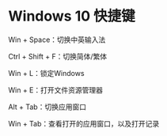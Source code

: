 # Windows 10 快捷键

Win + Space：切换中英输入法

Ctrl + Shift + F：切换简体/繁体

Win + L：锁定Windows

Win + E：打开文件资源管理器

Alt + Tab：切换应用窗口

Win + Tab：查看打开的应用窗口，以及打开记录
